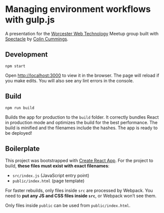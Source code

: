 # Managing environment workflows with gulp.js

A presentation for the [Worcester Web Technology](https://www.meetup.com/Worcester-Web-Technology/) Meetup group built with [Spectacle](https://github.com/FormidableLabs/spectacle) by [Colin Cummings](https://colinrcummings.github.io).

## Development

`npm start`

Open [http://localhost:3000](http://localhost:3000) to view it in the browser. The page will reload if you make edits. You will also see any lint errors in the console.

## Build

`npm run build`

Builds the app for production to the `build` folder. It correctly bundles React in production mode and optimizes the build for the best performance. The build is minified and the filenames include the hashes. The app is ready to be deployed!

## Boilerplate

This project was bootstrapped with [Create React App](https://github.com/facebookincubator/create-react-app). For the project to build, **these files must exist with exact filenames**:

* `src/index.js` (JavaScript entry point)
* `public/index.html` (page template)

For faster rebuilds, only files inside `src` are processed by Webpack. You need to **put any JS and CSS files inside `src`**, or Webpack won’t see them.

Only files inside `public` can be used from `public/index.html`.